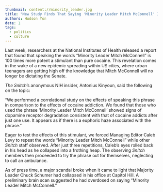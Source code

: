 ```yaml
---
thumbnail: content://minority_leader.jpg
title: "New Study Finds That Saying 'Minority Leader Mitch McConnell' Is 100 Times More Potent Than Cocaine"
authors: Hudson Yon
date: 1
tags:
  - politics
  - culture
---
```


Last week, researchers at the National Institutes of Health released a report that found that speaking the words “Minority Leader Mitch McConnell” is 100 times more potent a stimulant than pure cocaine. This revelation comes in the wake of a new epidemic spreading within US cities, where urban teenagers are getting high off the knowledge that Mitch McConnell will no longer be dictating the Senate. 

*The Snitch*’s anonymous NIH insider, Antonius Kinyoun, said the following on the topic:

“We performed a correlational study on the effects of speaking this phrase in comparison to the effects of cocaine addiction. We found that those who used the phrase ‘Minority Leader Mitch McConnell’ showed signs of dopamine receptor degradation consistent with that of cocaine addicts after just one use. It appears as if there is a euphoric haze associated with the phrase.”

Eager to test the effects of this stimulant, we forced Managing Editor Caleb Levy to repeat the words “Minority Leader Mitch McConnell” while other *Snitch* staff observed. After just three repetitions, Caleb’s eyes rolled back in his head as he collapsed into a frothing heap. The observing *Snitch* members then proceeded to try the phrase out for themselves, neglecting to call an ambulance.

As of press time, a major scandal broke when it came to light that Majority Leader Chuck Schumer had collapsed in his office at Capitol Hill. A preliminary brain scan suggested he had overdosed on saying “Minority Leader Mitch McConnell.”
